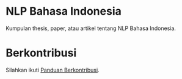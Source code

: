 NLP Bahasa Indonesia
====================

Kumpulan thesis, paper, atau artikel tentang NLP Bahasa Indonesia.


Berkontribusi
=============

Silahkan ikuti [Panduan Berkontribusi](https://github.com/sastrawi/nlp-bahasa-indonesia/blob/master/CONTRIBUTING.md).
